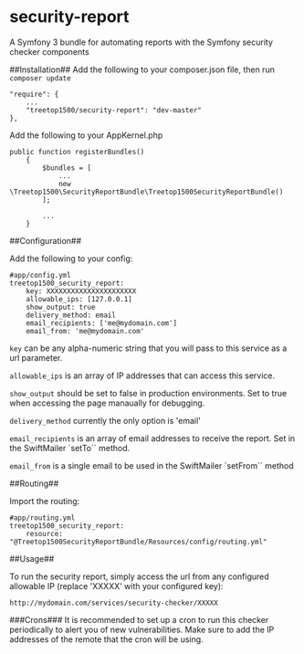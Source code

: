 # security-report
A Symfony 3 bundle for automating reports with the Symfony security checker components

##Installation##
Add the following to your composer.json file, then run `composer update`
    
```
"require": {
    ...
    "treetop1500/security-report": "dev-master"
},
```

Add the following to your AppKernel.php

```
public function registerBundles()
    {
        $bundles = [
            ...
            new \Treetop1500\SecurityReportBundle\Treetop1500SecurityReportBundle()
        ];

        ...
    }
```

##Configuration##

Add the following to your config:

```
#app/config.yml
treetop1500_security_report:
    key: XXXXXXXXXXXXXXXXXXXXXX
    allowable_ips: [127.0.0.1]
    show_output: true
    delivery_method: email
    email_recipients: ['me@mydomain.com']
    email_from: 'me@mydomain.com'

```

`key` can be any alpha-numeric string that you will pass to this service as a url parameter.

`allowable_ips` is an array of IP addresses that can access this service.

`show_output` should be set to false in production environments. Set to true when accessing the page manaually for debugging.

`delivery_method` currently the only option is 'email'

`email_recipients` is an array of email addresses to receive the report. Set in the SwiftMailer `setTo`` method.

`email_from` is a single email to be used in the SwiftMailer `setFrom`` method


##Routing##

Import the routing:

```
#app/routing.yml
treetop1500_security_report:
    resource: "@Treetop1500SecurityReportBundle/Resources/config/routing.yml"
```

##Usage##

To run the security report, simply access the url from any configured allowable IP (replace 'XXXXX' with your configured key):

    http://mydomain.com/services/security-checker/XXXXX

###Crons###
It is recommended to set up a cron to run this checker periodically to alert you of new vulnerabilities. Make sure to add the IP addresses of the remote that the cron will be using.
